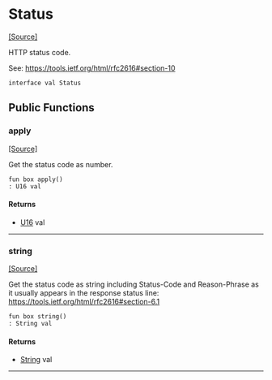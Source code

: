 # Status
<span class="source-link">[[Source]](src/http_server/status.md#L1)</span>

HTTP status code.

See: https://tools.ietf.org/html/rfc2616#section-10


```pony
interface val Status
```

## Public Functions

### apply
<span class="source-link">[[Source]](src/http_server/status.md#L7)</span>


Get the status code as number.


```pony
fun box apply()
: U16 val
```

#### Returns

* [U16](builtin-U16.md) val

---

### string
<span class="source-link">[[Source]](src/http_server/status.md#L11)</span>


Get the status code as string including Status-Code and Reason-Phrase
as it usually appears in the response status line: https://tools.ietf.org/html/rfc2616#section-6.1


```pony
fun box string()
: String val
```

#### Returns

* [String](builtin-String.md) val

---

